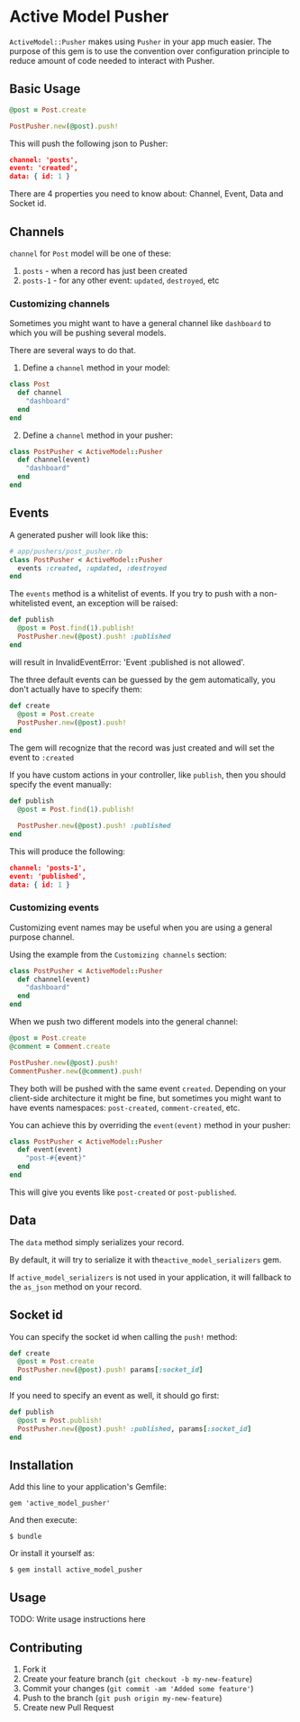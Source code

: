 # Active Model Pusher

`ActiveModel::Pusher` makes using `Pusher` in your app much easier.
The purpose of this gem is to use the convention over configuration principle to reduce amount of code needed to interact with Pusher.

## Basic Usage
```ruby
@post = Post.create

PostPusher.new(@post).push!
```

This will push the following json to Pusher:

```json
channel: 'posts',
event: 'created',
data: { id: 1 }
```

There are 4 properties you need to know about: Channel, Event, Data and Socket id.

## Channels
`channel` for `Post` model will be one of these:
1. `posts` - when a record has just been created
2. `posts-1` - for any other event: `updated`, `destroyed`, etc

### Customizing channels
Sometimes you might want to have a general channel like `dashboard` to which you will be pushing several models.

There are several ways to do that.

1. Define a `channel` method in your model:
```ruby
class Post
  def channel
    "dashboard"
  end
end
```

2. Define a `channel` method in your pusher:

```ruby
class PostPusher < ActiveModel::Pusher
  def channel(event)
    "dashboard"
  end
end
```

## Events
A generated pusher will look like this:

```ruby
# app/pushers/post_pusher.rb
class PostPusher < ActiveModel::Pusher
  events :created, :updated, :destroyed
end
```

The `events` method is a whitelist of events. If you try to push with a non-whitelisted event, an exception will be raised:
```ruby
def publish
  @post = Post.find(1).publish!
  PostPusher.new(@post).push! :published
end
```
will result in InvalidEventError: 'Event :published is not allowed'.


The three default events can be guessed by the gem automatically, you don't actually have to specify them:

```ruby
def create
  @post = Post.create
  PostPusher.new(@post).push!
end
```
The gem will recognize that the record was just created and will set the event to `:created`

If you have custom actions in your controller, like `publish`, then you should specify the event manually:
```ruby
def publish
  @post = Post.find(1).publish!

  PostPusher.new(@post).push! :published
end
```

This will produce the following:
```json
channel: 'posts-1',
event: 'published',
data: { id: 1 }
```

### Customizing events

Customizing event names may be useful when you are using a general purpose channel.

Using the example from the `Customizing channels` section:

```ruby
class PostPusher < ActiveModel::Pusher
  def channel(event)
    "dashboard"
  end
end
```

When we push two different models into the general channel:
```ruby
@post = Post.create
@comment = Comment.create

PostPusher.new(@post).push!
CommentPusher.new(@comment).push!
```

They both will be pushed with the same event `created`. Depending on your client-side architecture it might be fine, but sometimes you might want to have events namespaces: `post-created`, `comment-created`, etc.

You can achieve this by overriding the `event(event)` method in your pusher:

```ruby
class PostPusher < ActiveModel::Pusher
  def event(event)
    "post-#{event}"
  end
end
```
This will give you events like `post-created` or `post-published`.

## Data
The `data` method simply serializes your record.

By default, it will try to serialize it with the`active_model_serializers` gem.

If `active_model_serializers` is not used in your application, it will fallback to the `as_json` method on your record.

## Socket id
You can specify the socket id when calling the `push!` method:

```ruby
def create
  @post = Post.create
  PostPusher.new(@post).push! params[:socket_id]
end
```

If you need to specify an event as well, it should go first:
```ruby
def publish
  @post = Post.publish!
  PostPusher.new(@post).push! :published, params[:socket_id]
end
```


## Installation

Add this line to your application's Gemfile:

    gem 'active_model_pusher'

And then execute:

    $ bundle

Or install it yourself as:

    $ gem install active_model_pusher

## Usage

TODO: Write usage instructions here

## Contributing

1. Fork it
2. Create your feature branch (`git checkout -b my-new-feature`)
3. Commit your changes (`git commit -am 'Added some feature'`)
4. Push to the branch (`git push origin my-new-feature`)
5. Create new Pull Request
